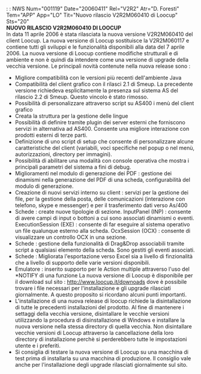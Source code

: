  :  : NWS Num="001119" Date="20060411" Rel="V2R2" Atr="D. Foresti" Tem="APP" App="LO" Tit="Nuovo rilascio V2R2M060410 di Loocup" Sts="20"
<br><b><font class=b><b>NUOVO RILASCIO V2R2M060410 DI LOOCUP</b></font></b><br> In data 11 aprile 2006 è stata rilasciata la nuova versione V2R2M060410 del client Loocup. La nuova
versione di Loocup sostituisce la V2R2M060117 e contiene tutti gli sviluppi e le funzionalità disponibili alla data del 7 aprile 2006.
La nuova versione di Loocup contiene modifiche strutturali e di ambiente e non è quindi da intendere
come una versione di upgrade della  vecchia versione.
Le principali novità contenute nella nuova release sono : 
- Migliore compatibilità con le versioni più recenti dell'ambiente Java
- Compatibilità del client grafico con il rilasci 2.1 di Smeup. La precedente versione richiedeva
esplicitamente la presenza sul sistema AS del rilascio 2.2 di Smeup. Questo vincolo è stato rimosso.
- Possibilità di personalizzare attraverso script su AS400 i menù del client grafico
- Creata la struttura per la gestione delle lingue
- Possibilità di definire tramite plugin dei server esterni che forniscono servizi in alternativa ad
AS400. Consente una migliore interazione con prodotti esterni di terze parti.
- Definizione di uno script di setup che consente di personalizzare alcune caratteristiche del
client (variabili, voci specifiche nel popup o nel menù, autorizzazioni, directory per immagini).
- Possibilità di abilitare una modalità con console operativa che mostra i principali parametri del
sistema a fini di debug.
- Miglioramenti nel modulo di generazione dei PDF :  gestione dei dinamismi nella generazione del
PDF di una scheda, configurabilità del modulo di generazione.
- Creazione di nuovi servizi interno su client :  servizi per la gestione dei file, per la gestione
della posta, delle comunicazioni (interazione con telefono, skype e messenger) e per il trasferimento dati verso As/400
- Schede :  create nuove tipologie di sezione. InputPanel (INP) :  consente di avere campi di input o
bottoni a cui sono associati dinamismi o eventi. ExecutionSession (EXE) :  consente di far eseguire al
sistema operativo un file qualunque esterno alla scheda. OcxSession (OCX) :  consente di visualizzare
un controllo OCX in una sezione.
- Schede :  gestione della funzionalità di Drag&Drop associabili tramite script a qualsiasi elemento
della scheda. Sono gestiti gli eventi associati.
- Schede :  Migliorata l'esportazione verso Excel sia a livello di finzionalità che a livello di
supporto delle varie versioni disponibili.
- Emulatore :  inserito supporto per le Action multiple  attraverso l'uso del  *NOTIFY di una funzione
La nuova versione di Loocup è disponibile per il download sul sito : 
<a href="http://www.loocup.it/downloads">http://www.loocup.it/downoads</a> dove è possibile trovare i file necessari per l'installazione e gli upgrade rilasciati giornalmente.
A questo proposito si ricordano alcuni punti importanti.
- L'installazione di una nuova release di loocup richiede la disintallazione di tutte le precedenti
installazioni del prodotto. Al fine di mantenere i settaggi della vecchia versione, disintallare le vecchie versioni utilizzando la procedura di disinstallazione di Windows e installare la nuova versione nella stessa directory di quella vecchia. Non disintallare vecchie versioni di Loocup attraverso la cancellazione della loro directory di installazione perchè si perderebbero tutte le impostazioni utente e i preferiti.
- Si consiglia di testare la nuova versione di Loocup su una macchina di test prima di installarla
su una macchina di produzione. Il consiglio vale anche per l'installazione degli upgrade rilasciati
giornalmente sul sito.
